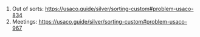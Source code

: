 1. Out of sorts: https://usaco.guide/silver/sorting-custom#problem-usaco-834
2. Meetings: https://usaco.guide/silver/sorting-custom#problem-usaco-967
